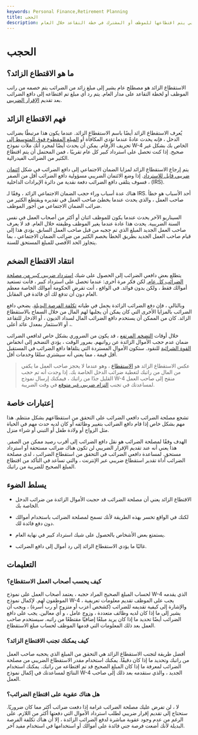 ```yaml
---
keywords: Personal Finance,Retirement Planning
title: الحجب
description: يشير الاستقطاع الزائد إلى الدخل الزائد أو ضريبة الضمان الاجتماعي التي يتم اقتطاعها للموظف أو المشترك في خطة التقاعد خلال العام.
---
```


# الحجب
## ما هو الاقتطاع الزائد؟

الاستقطاع الزائد هو مصطلح عام يشير إلى مبلغ زائد من الضرائب يتم خصمه من راتب الموظف أو لخطة التقاعد على مدار العام. يتم رد أي مبلغ تم اقتطاعه إلى دافع الضرائب بعد تقديم [الإقرار الضريبي](/individual-tax-return).

## فهم الاقتطاع الزائد

يُعرف الاستقطاع الزائد أيضًا باسم الاستقطاع الزائد. عندما يكون هذا مرتبطًا بضرائب الدخل ، فإنه يحدث عادةً عندما تؤدي المكافأة أو [المبلغ المقطوع فوق المتوسط إلى](/lump-sum-payment) تحريف الأرقام. يمكن أن يحدث أيضًا لمجرد أنك ملأت نموذج W-4 الخاص بك بشكل غير صحيح. إذا كنت تحصل على استرداد كبير كل عام تقريبًا ، فمن المحتمل أن يتم اقتطاع الكثير من الضرائب الفيدرالية.

يتم إرجاع الاستقطاع الزائد لمزايا الضمان الاجتماعي إلى دافع الضرائب في شكل [ائتمان ضريبي قابل للاسترداد](/refundablecredit). إذا وضع الائتمان الضريبي مسؤولية دافع الضرائب أقل من الصفر ، فسوف يتلقى دافع الضرائب دفعة نقدية من دائرة الإيرادات الداخلية (IRS).

هناك عدة أسباب وراء حجب الضمان الاجتماعي الزائد ، وفقًا لـ IRS. أحد الأسباب هو خطأ صاحب العمل ، والذي يحدث عندما يخطئ صاحب العمل في تقديره ويقتطع الكثير من ضرائب الضمان الاجتماعي من أجور الموظف.

السيناريو الآخر يحدث عندما يكون للموظف اثنان أو أكثر من أصحاب العمل في نفس السنة الضريبية. يحدث هذا عادة عندما يغير الموظف وظيفته خلال العام. قد لا يعرف صاحب العمل الجديد المبلغ الذي تم حجبه من قبل صاحب العمل السابق. يؤدي هذا إلى قيام صاحب العمل الجديد بطريق الخطأ بخصم الكثير من ضرائب الضمان الاجتماعي ، بما يتجاوز الحد الأقصى للمبلغ المستحق للسنة.

## انتقاد الاقتطاع الضخم

يتطلع بعض دافعي الضرائب إلى الحصول على شيك [استرداد ضريبي كبير من مصلحة الضرائب كل عام.](/tax-refund) لكن فكر مرة أخرى: عندما تحصل على استرداد كبير ، فأنت تستعيد أموالك فقط ، ولكن بدون فوائد. في الواقع ، أنت تقرض الحكومة أموالك الخاصة معظم العام دون أن تدفع لك أي فائدة في المقابل.

وبالتالي ، فإن دفع الضرائب الزائدة يحمل في طياته [تكلفة الفرصة البديلة](/opportunitycost). يضحي دافع الضرائب بالمزايا الأخرى التي كان يمكن أن يجلبها لهم المال من خلال السماح بالاستقطاع الزائد. كان من الممكن أن يستخدم دافع الضرائب المال لسداد الديون ، أو الادخار للتقاعد ، أو الاستثمار بمعدل عائد أعلى.

خلال أوقات [التضخم المرتفع](/inflation) ، قد يكون من الضروري بشكل خاص لدافعي الضرائب ضمان عدم حجب الأموال الزائدة عن رواتبهم. بمرور الوقت ، يؤدي التضخم إلى انخفاض [القوة الشرائية](/purchasingpower) للنقود. ستكون الأموال المستردة التي يتلقاها دافع الضرائب في المستقبل أقل قيمة ، مما يعني أنه سيشتري سلعًا وخدمات أقل.

> عكس الاستقطاع الزائد هو [الاستقطاع](/underwithholding) ، وهو عندما لا يحجز صاحب العمل ما يكفي من المال من راتبك لتغطية ضرائب الدخل الخاصة بك. إذا وجدت أنه تم حجب القليل جدًا من راتبك ، فيمكنك إرسال نموذج W-4 منقح إلى صاحب العمل لمساعدتك في تجنب [التزام ضريبي غير متوقع](/taxliability) في وقت الضريبة.

>

## إعتبارات خاصة

تشجع مصلحة الضرائب دافعي الضرائب على التحقق من استقطاعهم بشكل منتظم. هذا مهم بشكل خاص إذا قام دافع الضرائب بتغيير وظائفه أو كان لديه حدث مهم في الحياة مثل الزواج أو ولادة طفل أو التبني أو شراء منزل.

الهدف وفقًا لمصلحة الضرائب هو نقل دافع الضرائب إلى أقرب رصيد ممكن من الصفر. هذا يعني أنه عند تقديم الإقرار الضريبي لن تكون هناك ضرائب مستحقة أو استرداد مستحق. لمساعدة دافعي الضرائب في التحقق من استقطاع الضرائب ، لدى مصلحة الضرائب أداة تقدير استقطاع ضريبي عبر الإنترنت ، والتي تساعد في التأكد من اقتطاع المبلغ الصحيح للضريبة من راتبك.

## يسلط الضوء

- الاقتطاع الزائد يعني أن مصلحة الضرائب قد حجبت الأموال الزائدة من ضرائب الدخل الخاصة بك.

- لكنك في الواقع تخسر بهذه الطريقة لأنك تسمح لمصلحة الضرائب باستخدام أموالك دون دفع فائدة لك.

- يستمتع بعض الأشخاص بالحصول على شيك استرداد كبير في نهاية العام.

- غالبًا ما يؤدي الاستقطاع الزائد إلى رد أموال إلى دافع الضرائب.

## التعليمات

### كيف يحسب أصحاب العمل الاستقطاع؟

لحساب المبلغ الصحيح المراد حجبه ، يعتمد أصحاب العمل على نموذج W-4 الذي يقدمه الموظفون لهم. لإكمال نموذج W-4 ، يجب على الموظف تقديم معلومات تعريفية والإشارة إلى كيفية تقديمه للضرائب (كشخص أعزب أو متزوج أو رب أسرة) ، ويجب أن يشير إلى ما إذا كان لديه وظائف متعددة ، وزوج عامل ، و أي معالين. يجب على دافع الضرائب أيضًا تحديد ما إذا كان يريد مبلغًا إضافيًا مقتطعًا من راتبه. سيستخدم صاحب العمل بعد ذلك المعلومات التي قدمها الموظف لحساب مبلغ الاستقطاع.

### كيف يمكنك تجنب الاقتطاع الزائد؟

أفضل طريقة لتجنب الاستقطاع الزائد هي التحقق من المبلغ الذي يحجبه صاحب العمل من راتبك وتحديد ما إذا كان دقيقًا. يمكنك استخدام مقدر الاستقطاع الضريبي من مصلحة الضرائب لمعرفة ما إذا كان المبلغ الصحيح قد تم اقتطاعه من راتبك. يمكنك استخدام النتائج لمساعدتك في إكمال نموذج W-4 الجديد ، والذي ستقدمه بعد ذلك إلى صاحب العمل.

### هل هناك عقوبة على اقتطاع الضرائب؟

لا ، لن تفرض عليك مصلحة الضرائب غرامة إذا دفعت ضرائب أكثر مما كان ضروريًا. ستحتاج إلى تقديم إقرار ضريبي لطلب استرداد الأموال التي دفعتها أكثر من اللازم. على الرغم من عدم وجود عقوبة مباشرة لدفع الضرائب الزائدة ، إلا أن هناك تكلفة الفرصة البديلة لأنك أضعت فرصة جني فائدة على أموالك أو استخدامها في استخدام مفيد آخر.

